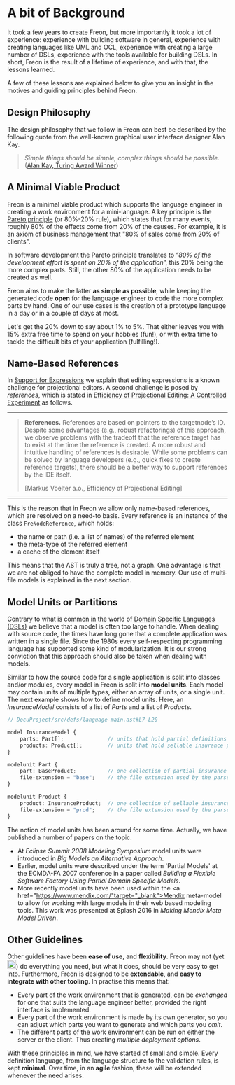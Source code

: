 # A bit of Background

It took a few years to create Freon, but more importantly it took a lot of experience: experience with building software 
in general, experience with creating languages like UML and OCL, experience with creating a large number of DSLs,
experience with the tools available for building DSLs. In short, Freon is the result of a lifetime of experience,
and with that, the lessons learned.

A few of these lessons are explained below to give you an insight in the motives and guiding principles behind Freon.

## Design Philosophy

The design philosophy that we follow in Freon can best be described by the following quote from
the well-known graphical user interface designer Alan Kay.

> _Simple things should be simple, complex things should be possible._
> (<a href="https://en.wikipedia.org/wiki/Alan_Kay" target="_blank">Alan Kay, Turing Award Winner</a>)

## A Minimal Viable Product

Freon is a minimal viable product which supports the
language engineer in creating a work environment for a mini-language. A key principle
is the <a href="https://en.wikipedia.org/wiki/Pareto*principle" target="_blank">Pareto principle</a>
(or 80%-20% rule),
which states that for many events, roughly 80% of the effects come from 20% of the causes.
For example, it is an axiom of business management that "80% of sales come from 20% of clients".

In software development the Pareto principle translates to “_80% of the development
effort is spent on 20% of the application_”, this 20% being the more complex parts.
Still, the other 80% of the application needs to be created as well.

Freon aims to
make the latter **as simple as possible**, while keeping the generated code **open** for the
language engineer to code the more complex parts by hand. One of our use cases is the
creation of a prototype language in a day or in a couple of days at most. 

Let's get the 20% down to say about 1% to 5%. That either leaves you with 15% extra 
free time to spend on your hobbies (fun!),
or with extra time to tackle the difficult bits of your application (fulfilling!).


## Name-Based References

In [Support for Expressions](/Background/Projectional_Editing#expressions) we explain
that editing expressions is a known challenge for projectional editors. A second challenge
is posed by _references_, which is stated in <a href="https://www.voelter.de/data/pub/fse2016-projEditing.pdf" target="_blank">
Efficiency of Projectional Editing: A Controlled Experiment</a> as follows.

---

> **References.**
> References are based on pointers to the targetnode’s ID. Despite some advantages (e.g., robust
> refactorings) of this approach, we observe problems with the tradeoff that the reference target
> has to exist at the time the reference is created. A more robust and intuitive handling of
> references is desirable. While some problems can be solved by language developers (e.g.,
> quick fixes to create reference targets), there should be a better way to support references
> by the IDE itself.
>
> [Markus Voelter a.o., Efficiency of Projectional Editing]

---

This is the reason that in Freon we allow only name-based references, which are resolved
on a need-to basis. Every reference is
an instance of the class `FreNodeReference`, which holds:

- the name or path (i.e. a list of names) of the referred element
- the meta-type of the referred element
- a cache of the element itself

This means that the AST is truly a tree, not a graph. One advantage is that we are not obliged
to have the complete model in memory. Our use of multi-file models is explained in the next section.


## Model Units or Partitions

Contrary to what is common in the world of <a href="https://en.wikipedia.org/wiki/Domain-specific*language" target="_blank">Domain Specific Languages (DSLs)</a>
we believe that a model
is often too large to handle. When dealing with source code, the times have long gone that a complete
application was written in a single file. Since the 1980s every self-respecting programming language has supported some kind of modularization.
It is our strong conviction that this approach should also be taken when dealing with models.

Similar to how the source code for a single application is split into classes and/or modules, every model in Freon is split
into **model units**. Each model may contain units of multiple types, either an array of units, or a single unit. The next example
shows how to define model units. Here,
an _InsuranceModel_ consists of a list of _Parts_ and a list of _Products_.

```ts
// DocuProject/src/defs/language-main.ast#L7-L20

model InsuranceModel {
    parts: Part[];              // units that hold partial definitions of insurance products
    products: Product[];        // units that hold sellable insurance products
}

modelunit Part {
    part: BaseProduct;          // one collection of partial insurance products
    file-extension = "base";    // the file extension used by the parser
}

modelunit Product {
    product: InsuranceProduct;  // one collection of sellable insurance products
    file-extension = "prod";    // the file extension used by the parser
}
```

The notion of model units has been around for some time. Actually, we have
published a number of papers on the topic.

- At _Eclipse Summit 2008 Modeling Symposium_ model units were introduced in _Big Models
  an Alternative Approach_.
- Earlier, model units were described under the term 'Partial Models' at the ECMDA-FA 2007 conference
  in a paper called _Building a Flexible Software Factory Using Partial Domain Specific Models_.
- More recently model units have been used within the
  <a href="https://www.mendix.com/"target="_blank">Mendix</a> meta-model to allow for working with large models
  in their web based modeling tools. This work was presented at Splash 2016 in _Making Mendix Meta Model Driven_.


## Other Guidelines

Other guidelines have been **ease of use**, and **flexibility**. Freon may not (yet <img src="/icons/smile.png" alt="OOPS" width="20" height="20">) do
everything you need, but what it does, should be very easy to get into. Furthermore,
Freon is designed to be **extendable**, and **easy to integrate with other tooling**.
In practise this means that:

- Every part of the work environment that is generated, can be _exchanged_ for one
  that suits the language engineer better, provided the right interface is implemented.
- Every part of the work environment is made by its own generator, so you can adjust which
  parts you want to generate and which parts you _omit_.
- The different parts of the work environment can be run on either the server or the client.
  Thus creating _multiple deployment options_.

With these principles in mind, we have started of small and simple. Every definition language,
from the language structure to the validation rules, is kept **minimal**. Over time, in an **agile**
fashion, these will be extended whenever the need arises.
